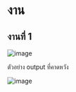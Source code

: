 # งาน

## งานที่ 1
![image](https://github.com/user-attachments/assets/59778bfe-0e88-4a53-8991-7ab8731a9f91)

ตัวอย่าง output ที่คาดหวัง

![image](https://github.com/user-attachments/assets/113c7d7a-2006-4e54-8167-b43f287a018f)


